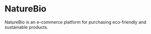 # NatureBio 

NatureBio is an e-commerce platform for purchasing eco-friendly and sustainable products. 
